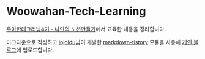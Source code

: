 # Woowahan-Tech-Learning   

[우아한테크러닝4기 - 나만의 노션만들기](https://www.facebook.com/woowahanTech/posts/2870709896502930)에서 교육한 내용을 정리합니다.   

마크다운으로 작성하고 [jojoldu](https://github.com/jojoldu)님이 개발한 [markdown-tistory](https://github.com/jojoldu/markdown-tistory) 모듈을 사용해 [개인 블로그](https://aeroej.tistory.com/category/%EC%9A%B0%EC%95%84%ED%95%9C%20%ED%85%8C%ED%81%AC%EB%9F%AC%EB%8B%9D)에 업로드합니다. 


